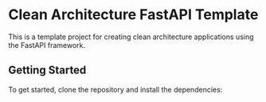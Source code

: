 # Clean Architecture FastAPI Template

This is a template project for creating clean architecture applications using the FastAPI framework.

## Getting Started

To get started, clone the repository and install the dependencies:
